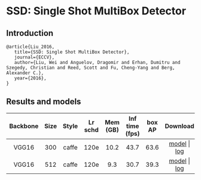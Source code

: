 # SSD: Single Shot MultiBox Detector

## Introduction
```
@article{Liu_2016,
   title={SSD: Single Shot MultiBox Detector},
   journal={ECCV},
   author={Liu, Wei and Anguelov, Dragomir and Erhan, Dumitru and Szegedy, Christian and Reed, Scott and Fu, Cheng-Yang and Berg, Alexander C.},
   year={2016},
}
```

## Results and models

| Backbone | Size  | Style | Lr schd | Mem (GB) | Inf time (fps) | box AP |                                                             Download                                                              |
| :------: | :---: | :---: | :-----: | :------: | :------------: | :----: | :-------------------------------------------------------------------------------------------------------------------------------: |
|  VGG16   |  300  | caffe |  120e   |   10.2   |  43.7          |  63.6  | [model](https://open-mmlab.s3.ap-northeast-2.amazonaws.com/mmdetection/v2.0/ssd/ssd300_coco/ssd300_coco_20200307-a92d2092.pth) &#124; [log](https://open-mmlab.s3.ap-northeast-2.amazonaws.com/mmdetection/v2.0/ssd/ssd300_coco/ssd300_coco_20200307_174216.log.json) |
|  VGG16   |  512  | caffe |  120e   |   9.3    |  30.7          |  39.3  | [model](https://open-mmlab.s3.ap-northeast-2.amazonaws.com/mmdetection/v2.0/ssd/ssd512_coco/ssd512_coco_20200308-038c5591.pth) &#124; [log](https://open-mmlab.s3.ap-northeast-2.amazonaws.com/mmdetection/v2.0/ssd/ssd512_coco/ssd512_coco_20200308_134447.log.json) |
